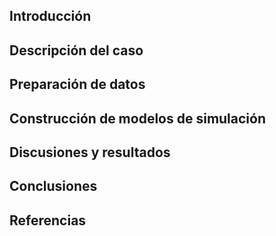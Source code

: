 ## Introducción
## Descripción del caso
## Preparación de datos
## Construcción de modelos de simulación
## Discusiones y resultados
## Conclusiones
## Referencias